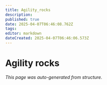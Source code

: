 ```yaml
---
title: Agility_rocks
description: 
published: true
date: 2025-04-07T06:46:08.762Z
tags: 
editor: markdown
dateCreated: 2025-04-07T06:46:06.573Z
---
```


# Agility rocks

*This page was auto-generated from structure.*